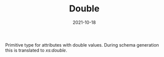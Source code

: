 ﻿---
title: Double
toc: false
type: specs
date: "2021-10-18"
draft: false
specification: VEC
version: 1.2.1
documentType: "Recommendation"
elementType: Class
classes:
  - Double
menu_name: vec-1.2.1
---
<p> Primitive type for attributes with double values. During schema generation this is translated to <i>xs:double</i>.      </p>